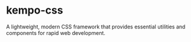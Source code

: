 # kempo-css
A lightweight, modern CSS framework that provides essential utilities and components for rapid web development.
